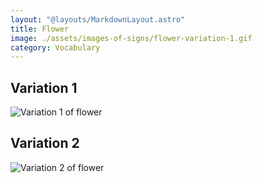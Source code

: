 ```yaml
---
layout: "@layouts/MarkdownLayout.astro"
title: Flower
image: ./assets/images-of-signs/flower-variation-1.gif
category: Vocabulary
---
```


## Variation 1

![Variation 1 of flower](@signs/flower-variation-1.gif)

## Variation 2

![Variation 2 of flower](@signs/flower-variation-2.gif)
